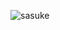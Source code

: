 ![sasuke](https://github.com/heatblayze/heatblayze/assets/10677646/10368d43-9edd-4234-9462-b05b4f9978fc)
